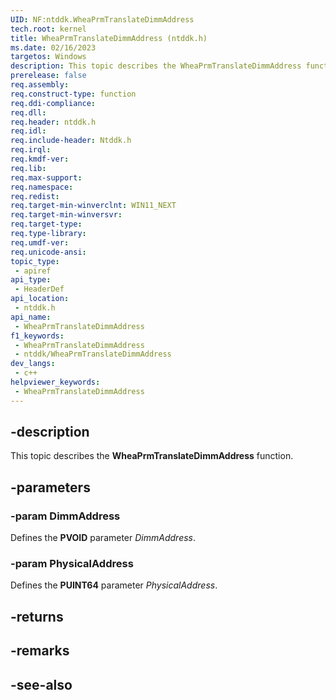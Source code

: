 ```yaml
---
UID: NF:ntddk.WheaPrmTranslateDimmAddress
tech.root: kernel
title: WheaPrmTranslateDimmAddress (ntddk.h)
ms.date: 02/16/2023
targetos: Windows
description: This topic describes the WheaPrmTranslateDimmAddress function.
prerelease: false
req.assembly: 
req.construct-type: function
req.ddi-compliance: 
req.dll: 
req.header: ntddk.h
req.idl: 
req.include-header: Ntddk.h
req.irql: 
req.kmdf-ver: 
req.lib: 
req.max-support: 
req.namespace: 
req.redist: 
req.target-min-winverclnt: WIN11_NEXT
req.target-min-winversvr: 
req.target-type: 
req.type-library: 
req.umdf-ver: 
req.unicode-ansi: 
topic_type:
 - apiref
api_type:
 - HeaderDef
api_location:
 - ntddk.h
api_name:
 - WheaPrmTranslateDimmAddress
f1_keywords:
 - WheaPrmTranslateDimmAddress
 - ntddk/WheaPrmTranslateDimmAddress
dev_langs:
 - c++
helpviewer_keywords:
 - WheaPrmTranslateDimmAddress
---
```


## -description

This topic describes the **WheaPrmTranslateDimmAddress** function.

## -parameters

### -param DimmAddress

Defines the **PVOID** parameter *DimmAddress*.

### -param PhysicalAddress

Defines the **PUINT64** parameter *PhysicalAddress*.

## -returns

## -remarks

## -see-also

